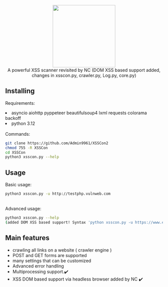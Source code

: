 <p align="center">
 <img src="images/logo.png" height="200"><br/>
A powerful XSS scanner revisited by NC (DOM XSS based support added, changes in xsscon.py, crawler.py, Log.py, core.py) <br/>


## Installing

Requirements: <br/>

<li>asyncio
aiohttp
pyppeteer
beautifulsoup4
lxml
requests
colorama
backoff
</li>

<li> python 3.12 </li>
<br/>
Commands:

```bash
git clone https://github.com/Admin9961/XSSCon2
chmod 755 -R XSSCon
cd XSSCon
python3 xsscon.py --help 
```
## Usage
Basic usage:

```bash
python3 xsscon.py -u http://testphp.vulnweb.com
```
<br/>
Advanced usage:

```bash
python3 xsscon.py --help
(added DOM XSS based support! Syntax 'python xsscon.py -u https://www.example.com --dom')
```

## Main features

* crawling all links on a website ( crawler engine )
* POST and GET forms are supported
* many settings that can be customized
* Advanced error handling
* Multiprocessing support.✔️
* XSS DOM based support via headless browser added by NC ✔️

